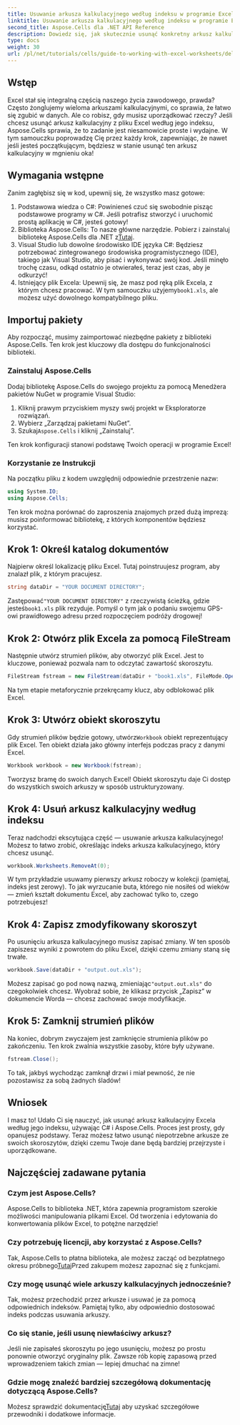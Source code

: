 ```yaml
---
title: Usuwanie arkusza kalkulacyjnego według indeksu w programie Excel za pomocą samouczka C#
linktitle: Usuwanie arkusza kalkulacyjnego według indeksu w programie Excel za pomocą samouczka C#
second_title: Aspose.Cells dla .NET API Reference
description: Dowiedz się, jak skutecznie usunąć konkretny arkusz kalkulacyjny z pliku Excel według jego indeksu, używając języka C# i biblioteki Aspose.Cells. Postępuj zgodnie z tym prostym samouczkiem krok po kroku.
type: docs
weight: 30
url: /pl/net/tutorials/cells/guide-to-working-with-excel-worksheets/delete-worksheet-by-index-excel-csharp-tutorial/
---
```

## Wstęp

Excel stał się integralną częścią naszego życia zawodowego, prawda? Często żonglujemy wieloma arkuszami kalkulacyjnymi, co sprawia, że łatwo się zgubić w danych. Ale co robisz, gdy musisz uporządkować rzeczy? Jeśli chcesz usunąć arkusz kalkulacyjny z pliku Excel według jego indeksu, Aspose.Cells sprawia, że to zadanie jest niesamowicie proste i wydajne. W tym samouczku poprowadzę Cię przez każdy krok, zapewniając, że nawet jeśli jesteś początkującym, będziesz w stanie usunąć ten arkusz kalkulacyjny w mgnieniu oka!

## Wymagania wstępne

Zanim zagłębisz się w kod, upewnij się, że wszystko masz gotowe:

1. Podstawowa wiedza o C#: Powinieneś czuć się swobodnie pisząc podstawowe programy w C#. Jeśli potrafisz stworzyć i uruchomić prostą aplikację w C#, jesteś gotowy!
2.  Biblioteka Aspose.Cells: To nasze główne narzędzie. Pobierz i zainstaluj bibliotekę Aspose.Cells dla .NET z[Tutaj](https://releases.aspose.com/cells/net/).
3. Visual Studio lub dowolne środowisko IDE języka C#: Będziesz potrzebować zintegrowanego środowiska programistycznego (IDE), takiego jak Visual Studio, aby pisać i wykonywać swój kod. Jeśli minęło trochę czasu, odkąd ostatnio je otwierałeś, teraz jest czas, aby je odkurzyć!
4.  Istniejący plik Excela: Upewnij się, że masz pod ręką plik Excela, z którym chcesz pracować. W tym samouczku użyjemy`book1.xls`, ale możesz użyć dowolnego kompatybilnego pliku.

## Importuj pakiety

Aby rozpocząć, musimy zaimportować niezbędne pakiety z biblioteki Aspose.Cells. Ten krok jest kluczowy dla dostępu do funkcjonalności biblioteki.

### Zainstaluj Aspose.Cells

Dodaj bibliotekę Aspose.Cells do swojego projektu za pomocą Menedżera pakietów NuGet w programie Visual Studio:

1. Kliknij prawym przyciskiem myszy swój projekt w Eksploratorze rozwiązań.
2. Wybierz „Zarządzaj pakietami NuGet”.
3.  Szukaj`Aspose.Cells` i kliknij „Zainstaluj”.

Ten krok konfiguracji stanowi podstawę Twoich operacji w programie Excel!

### Korzystanie ze Instrukcji

Na początku pliku z kodem uwzględnij odpowiednie przestrzenie nazw:

```csharp
using System.IO;
using Aspose.Cells;
```

Ten krok można porównać do zaproszenia znajomych przed dużą imprezą: musisz poinformować bibliotekę, z których komponentów będziesz korzystać.

## Krok 1: Określ katalog dokumentów

Najpierw określ lokalizację pliku Excel. Tutaj poinstruujesz program, aby znalazł plik, z którym pracujesz.

```csharp
string dataDir = "YOUR DOCUMENT DIRECTORY";
```

 Zastępować`"YOUR DOCUMENT DIRECTORY"` z rzeczywistą ścieżką, gdzie jesteś`book1.xls` plik rezyduje. Pomyśl o tym jak o podaniu swojemu GPS-owi prawidłowego adresu przed rozpoczęciem podróży drogowej!

## Krok 2: Otwórz plik Excela za pomocą FileStream

Następnie utwórz strumień plików, aby otworzyć plik Excel. Jest to kluczowe, ponieważ pozwala nam to odczytać zawartość skoroszytu.

```csharp
FileStream fstream = new FileStream(dataDir + "book1.xls", FileMode.Open);
```

Na tym etapie metaforycznie przekręcamy klucz, aby odblokować plik Excel.

## Krok 3: Utwórz obiekt skoroszytu

 Gdy strumień plików będzie gotowy, utwórz`Workbook` obiekt reprezentujący plik Excel. Ten obiekt działa jako główny interfejs podczas pracy z danymi Excel.

```csharp
Workbook workbook = new Workbook(fstream);
```

Tworzysz bramę do swoich danych Excel! Obiekt skoroszytu daje Ci dostęp do wszystkich swoich arkuszy w sposób ustrukturyzowany.

## Krok 4: Usuń arkusz kalkulacyjny według indeksu

Teraz nadchodzi ekscytująca część — usuwanie arkusza kalkulacyjnego! Możesz to łatwo zrobić, określając indeks arkusza kalkulacyjnego, który chcesz usunąć. 

```csharp
workbook.Worksheets.RemoveAt(0);
```

W tym przykładzie usuwamy pierwszy arkusz roboczy w kolekcji (pamiętaj, indeks jest zerowy). To jak wyrzucanie buta, którego nie nosiłeś od wieków — zmień kształt dokumentu Excel, aby zachować tylko to, czego potrzebujesz!

## Krok 4: Zapisz zmodyfikowany skoroszyt

Po usunięciu arkusza kalkulacyjnego musisz zapisać zmiany. W ten sposób zapiszesz wyniki z powrotem do pliku Excel, dzięki czemu zmiany staną się trwałe.

```csharp
workbook.Save(dataDir + "output.out.xls");
```

 Możesz zapisać go pod nową nazwą, zmieniając`"output.out.xls"` do czegokolwiek chcesz. Wyobraź sobie, że klikasz przycisk „Zapisz” w dokumencie Worda — chcesz zachować swoje modyfikacje.

## Krok 5: Zamknij strumień plików

Na koniec, dobrym zwyczajem jest zamknięcie strumienia plików po zakończeniu. Ten krok zwalnia wszystkie zasoby, które były używane.

```csharp
fstream.Close();
```

To tak, jakbyś wychodząc zamknął drzwi i miał pewność, że nie pozostawisz za sobą żadnych śladów!

## Wniosek

I masz to! Udało Ci się nauczyć, jak usunąć arkusz kalkulacyjny Excela według jego indeksu, używając C# i Aspose.Cells. Proces jest prosty, gdy opanujesz podstawy. Teraz możesz łatwo usunąć niepotrzebne arkusze ze swoich skoroszytów, dzięki czemu Twoje dane będą bardziej przejrzyste i uporządkowane.

## Najczęściej zadawane pytania

### Czym jest Aspose.Cells?
Aspose.Cells to biblioteka .NET, która zapewnia programistom szerokie możliwości manipulowania plikami Excel. Od tworzenia i edytowania do konwertowania plików Excel, to potężne narzędzie!

### Czy potrzebuję licencji, aby korzystać z Aspose.Cells?
 Tak, Aspose.Cells to płatna biblioteka, ale możesz zacząć od bezpłatnego okresu próbnego[Tutaj](https://releases.aspose.com/)Przed zakupem możesz zapoznać się z funkcjami.

### Czy mogę usunąć wiele arkuszy kalkulacyjnych jednocześnie?
Tak, możesz przechodzić przez arkusze i usuwać je za pomocą odpowiednich indeksów. Pamiętaj tylko, aby odpowiednio dostosować indeks podczas usuwania arkuszy.

### Co się stanie, jeśli usunę niewłaściwy arkusz?
Jeśli nie zapisałeś skoroszytu po jego usunięciu, możesz po prostu ponownie otworzyć oryginalny plik. Zawsze rób kopię zapasową przed wprowadzeniem takich zmian — lepiej dmuchać na zimne!

### Gdzie mogę znaleźć bardziej szczegółową dokumentację dotyczącą Aspose.Cells?
 Możesz sprawdzić dokumentację[Tutaj](https://reference.aspose.com/cells/net/) aby uzyskać szczegółowe przewodniki i dodatkowe informacje.